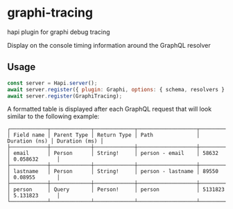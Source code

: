 # graphi-tracing
hapi plugin for graphi debug tracing

Display on the console timing information around the GraphQL resolver

## Usage

```js
const server = Hapi.server();
await server.register({ plugin: Graphi, options: { schema, resolvers } });
await server.register(GraphiTracing);
```

A formatted table is displayed after each GraphQL request that will look similar to the following example:

```
┌────────────┬─────────────┬─────────────┬───────────────────┬───────────────┬───────────────┐
│ Field name │ Parent Type │ Return Type │ Path              │ Duration (ns) │ Duration (ms) │
├────────────┼─────────────┼─────────────┼───────────────────┼───────────────┼───────────────┤
│ email      │ Person      │ String!     │ person - email    │ 58632         │ 0.058632      │
├────────────┼─────────────┼─────────────┼───────────────────┼───────────────┼───────────────┤
│ lastname   │ Person      │ String!     │ person - lastname │ 89550         │ 0.08955       │
├────────────┼─────────────┼─────────────┼───────────────────┼───────────────┼───────────────┤
│ person     │ Query       │ Person!     │ person            │ 5131823       │ 5.131823      │
└────────────┴─────────────┴─────────────┴───────────────────┴───────────────┴───────────────┘
```
